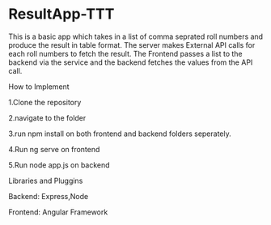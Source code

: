 # ResultApp-TTT

This is a basic app which takes in a list of comma seprated roll numbers and produce the result in table format. The server makes External API calls for each roll numbers to fetch the result. The Frontend passes a list to the backend via the service and the backend fetches the values from the API call.

How to Implement

1.Clone the repository

2.navigate to the folder

3.run npm install on both frontend and backend folders seperately.

4.Run ng serve on frontend

5.Run node app.js on backend


Libraries and Pluggins


Backend: Express,Node

Frontend: Angular Framework

